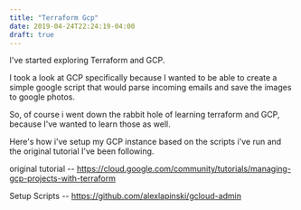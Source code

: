 ```yaml
---
title: "Terraform Gcp"
date: 2019-04-24T22:24:19-04:00
draft: true
---
```


I've started exploring Terraform and GCP.

I took a look at GCP specifically because I wanted to be able to create a simple google script that would parse incoming emails and save the images to google photos.

So, of course i went down the rabbit hole of learning terraform and GCP, because I've wanted to learn those as well.

Here's how i've setup my GCP instance based on the scripts i've run and the original tutorial I've been following.

original tutorial -- https://cloud.google.com/community/tutorials/managing-gcp-projects-with-terraform

Setup Scripts -- https://github.com/alexlapinski/gcloud-admin